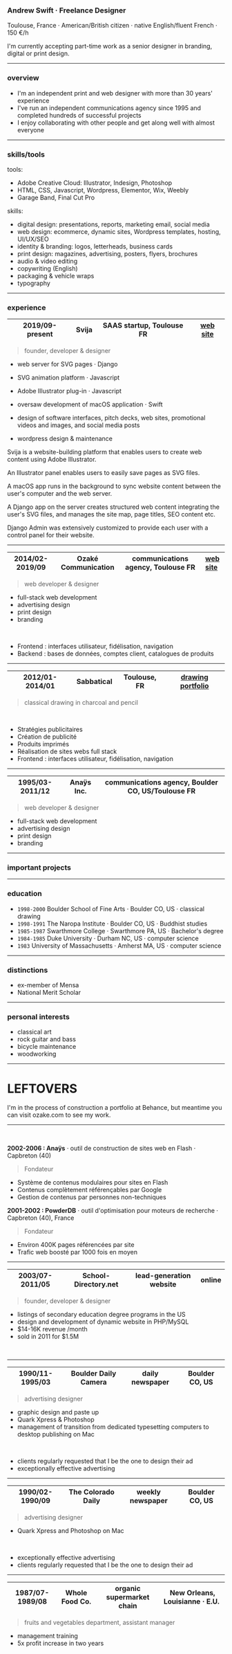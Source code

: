 
### Andrew Swift · Freelance Designer

Toulouse, France · American/British citizen · native English/fluent French · 150 €/h

I'm currently accepting part-time work as a senior designer in branding, digital or print design.

---
### overview

- I'm an independent print and web designer with more than 30 years' experience
- I've run an independent communications agency since 1995 and completed hundreds of successful projects
- I enjoy collaborating with other people and get along well with almost everyone

---
### skills/tools

tools:
- Adobe Creative Cloud: Illustrator, Indesign, Photoshop
- HTML, CSS, Javascript, Wordpress, Elementor, Wix, Weebly
- Garage Band, Final Cut Pro

skills:
- digital design: presentations, reports, marketing email, social media
- web design: ecommerce, dynamic sites, Wordpress templates, hosting, UI/UX/SEO
- identity & branding: logos, letterheads, business cards
- print design: magazines, advertising, posters, flyers, brochures
- audio & video editing 
- copywriting (English)
- packaging & vehicle wraps
- typography

---
### experience

| 2019/09-present | Svija | SAAS startup, Toulouse FR | [web site](https://svija.com) |
|-|-|-|-|
> founder, developer & designer
- web server for SVG pages · Django
- SVG animation platform · Javascript
- Adobe Illustrator plug-in · Javascript
- oversaw development of macOS application · Swift
- design of software interfaces, pitch decks, web sites, promotional videos and images, and social media posts


- wordpress design & maintenance

Svija is a website-building platform that enables users to create web content using Adobe Illustrator.

An Illustrator panel enables users to easily save pages as SVG files.

A macOS app runs in the background to sync website content between the user's computer and the web server.

A Django app on the server creates structured web content integrating the user's SVG files, and manages the site map, page titles, SEO content etc.

Django Admin was extensively customized to provide each user with a control panel for their website.

---
| 2014/02-2019/09 | Ozaké Communication | communications agency, Toulouse FR | [web site](https://ozake.com) |
|-|-|-|-|
> web developer & designer
- full-stack web development
- advertising design
- print design 
- branding

&nbsp;

- Frontend : interfaces utilisateur, fidélisation, navigation
- Backend : bases de données, comptes client, catalogues de produits


---
| 2012/01-2014/01 | Sabbatical | Toulouse, FR | [drawing portfolio](https://www.flickr.com/photos/andrewcarrollswift/albums) |
|-|-|-|-|
> classical drawing in charcoal and pencil

&nbsp;

- Stratégies publicitaires
- Création de publicité
- Produits imprimés
- Réalisation de sites webs full stack
- Frontend : interfaces utilisateur, fidélisation, navigation


---
| 1995/03-2011/12 | Anaÿs Inc.| communications agency, Boulder CO, US/Toulouse FR |
|-|-|-|
> web developer & designer
- full-stack web development
- advertising design
- print design 
- branding



---
### important projects

---
### education

- `1998-2000` Boulder School of Fine Arts · Boulder CO, US · classical drawing
- `1998-1991` The Naropa Institute · Boulder CO, US · Buddhist studies
- `1985-1987` Swarthmore College · Swarthmore PA, US · Bachelor's degree
- `1984-1985` Duke University · Durham NC, US · computer science  
- `1983` University of Massachusetts · Amherst MA, US · computer science  

---
### distinctions

- ex-member of Mensa
- National Merit Scholar

---
### personal interests

- classical art
- rock guitar and bass
- bicycle maintenance
- woodworking

---

# LEFTOVERS









I'm in the process of construction a portfolio at Behance, but meantime you can visit ozake.com to see my work.

---
&nbsp;

**2002-2006 : Anaÿs** · outil de construction de sites web en Flash · Capbreton (40)
> Fondateur
- Système de contenus modulaires pour sites en Flash
- Contenus complètement référençables par Google
- Gestion de contenus par personnes non-techniques


**2001-2002 : PowderDB** · outil d'optimisation pour moteurs de recherche · Capbreton (40), France
> Fondateur
- Environ 400K pages référencées par site
- Trafic web boosté par 1000 fois en moyen

---
| 2003/07-2011/05 | School-Directory.net | lead-generation website | online |
|-|-|-|-|
> founder, developer & designer
- listings of secondary education degree programs in the US
- design and development of dynamic website in PHP/MySQL
- $14-16K revenue /month
- sold in 2011 for $1.5M

&nbsp;


---
| 1990/11-1995/03 | Boulder Daily Camera | daily newspaper | Boulder CO, US |
|-|-|-|-|
> advertising designer
- graphic design and paste up
- Quark Xpress & Photoshop
- management of transition from dedicated typesetting computers to desktop publishing on Mac

&nbsp;

- clients regularly requested that I be the one to design their ad
- exceptionally effective advertising


---
| 1990/02-1990/09 | The Colorado Daily | weekly newspaper | Boulder CO, US |
|-|-|-|-|
> advertising designer
- Quark Xpress and Photoshop on Mac

&nbsp;

- exceptionally effective advertising
- clients regularly requested that I be the one to design their ad


---
| 1987/07-1989/08 | Whole Food Co. | organic supermarket chain | New Orleans, Louisianne · E.U. |
|-|-|-|-|
> fruits and vegetables department, assistant manager
- management training
- 5x profit increase in two years

&nbsp;


